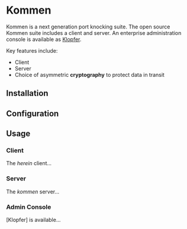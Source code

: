 # Kommen
Kommen is a next generation port knocking suite. The open source Kommen suite includes a client and server. An enterprise administration console is available as [Klopfer]().

Key features include:
* Client
* Server
* Choice of asymmetric **cryptography** to protect data in transit

## Installation

## Configuration

## Usage

### Client 
The *herein* client...

### Server 
The *kommen* server...

### Admin Console
[Klopfer] is available...
